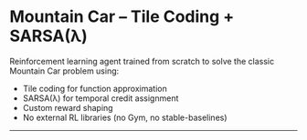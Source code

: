 # Mountain Car – Tile Coding + SARSA(λ)

Reinforcement learning agent trained from scratch to solve the classic Mountain Car problem using:

- Tile coding for function approximation
- SARSA(λ) for temporal credit assignment
- Custom reward shaping
- No external RL libraries (no Gym, no stable-baselines)

---
